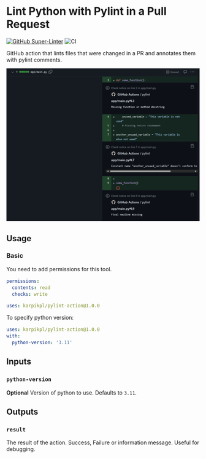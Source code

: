 # Lint Python with Pylint in a Pull Request

[![GitHub Super-Linter](https://github.com/karpikpl/pylint-action/actions/workflows/linter.yml/badge.svg)](https://github.com/super-linter/super-linter)
![CI](https://github.com/karpikpl/pylint-action/actions/workflows/ci.yml/badge.svg)

GitHub action that lints files that were changed in a PR and annotates them with pylint comments.

![Linting result](.\img\image.png)

## Usage

### Basic

You need to add permissions for this tool.

```yaml
permissions:
  contents: read
  checks: write
```

```yaml
uses: karpikpl/pylint-action@1.0.0
```

To specify python version:

```yaml
uses: karpikpl/pylint-action@1.0.0
with:
  python-version: '3.11'
```

## Inputs

### `python-version`

**Optional** Version of python to use. Defaults to `3.11`.

## Outputs

### `result`

The result of the action. Success, Failure or information message. Useful for
debugging.
